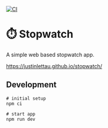 [![CI](https://github.com/justinlettau/stopwatch/actions/workflows/ci.yml/badge.svg)](https://github.com/justinlettau/stopwatch/actions/workflows/ci.yml)

# ⏱️ Stopwatch

A simple web based stopwatch app.

https://justinlettau.github.io/stopwatch/

## Development

```
# initial setup
npm ci

# start app
npm run dev
```
